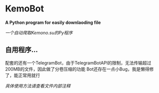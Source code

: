 # KemoBot
**A Python program for easily downlaoding file**

*一个自动爬取Kemono.su的Py程序*
## 自用程序...
配套的还有一个TelegramBot，由于TelegramBotAPI的限制，无法传输超过200MB的文件，因此做了分卷压缩的功能
Bot还存在一点小Bug，我是懒得修了，能正常用就行

*具体使用方法请查看文件内部注释*
